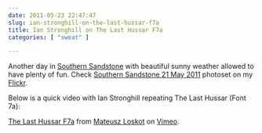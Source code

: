 ```yaml
---
date: 2011-05-23 22:47:47
slug: ian-stronghill-on-the-last-hussar-f7a
title: Ian Stronghill on The Last Hussar F7a
categories: [ "sweat" ]

---
```


Another day in [Southern Sandstone](http://www.ssbouldering.co.uk/) with beautiful sunny weather allowed to have plenty of fun. Check [Southern Sandstone 21 May 2011](http://www.flickr.com/photos/mloskot/sets/72157626778795308/) photoset on my [Flickr](http://www.flickr.com/photos/mloskot/).

Below is a quick video with Ian Stronghill repeating The Last Hussar (Font 7a):

[The Last Hussar F7a](http://vimeo.com/24088427) from [Mateusz Loskot](http://vimeo.com/mloskot) on [Vimeo](http://vimeo.com).

